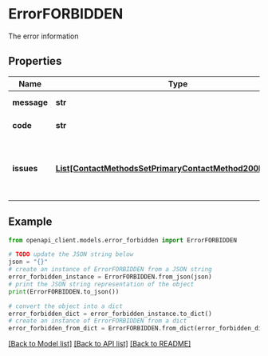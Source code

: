# ErrorFORBIDDEN

The error information

## Properties

Name | Type | Description | Notes
------------ | ------------- | ------------- | -------------
**message** | **str** | The error message | 
**code** | **str** | The error code | 
**issues** | [**List[ContactMethodsSetPrimaryContactMethod200Response]**](ContactMethodsSetPrimaryContactMethod200Response.md) | An array of issues that were responsible for the error | [optional] 

## Example

```python
from openapi_client.models.error_forbidden import ErrorFORBIDDEN

# TODO update the JSON string below
json = "{}"
# create an instance of ErrorFORBIDDEN from a JSON string
error_forbidden_instance = ErrorFORBIDDEN.from_json(json)
# print the JSON string representation of the object
print(ErrorFORBIDDEN.to_json())

# convert the object into a dict
error_forbidden_dict = error_forbidden_instance.to_dict()
# create an instance of ErrorFORBIDDEN from a dict
error_forbidden_from_dict = ErrorFORBIDDEN.from_dict(error_forbidden_dict)
```
[[Back to Model list]](../README.md#documentation-for-models) [[Back to API list]](../README.md#documentation-for-api-endpoints) [[Back to README]](../README.md)


